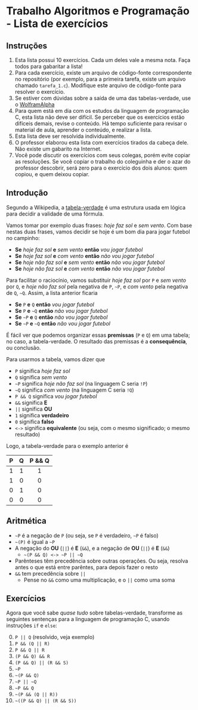 # Trabalho Algoritmos e Programação - Lista de exercícios

## Instruções

1. Esta lista possui 10 exercícios. Cada um deles vale a mesma nota. Faça todos para gabaritar a lista!
2. Para cada exercício, existe um arquivo de código-fonte correspondente no repositório (por exemplo, para a primeira tarefa, existe um arquivo chamado `tarefa_1.c`). Modifique este arquivo de código-fonte para resolver o exercício.
3. Se estiver com dúvidas sobre a saída de uma das tabelas-verdade, use o [WolframAlpha](https://www.wolframalpha.com/input/?i=P+%26%26+Q)
4. Para quem está em dia com os estudos da linguagem de programação C, esta lista não deve ser difícil. Se perceber que os exercícios estão difíceis demais, revise o conteúdo. Há tempo suficiente para revisar o material de aula, aprender o conteúdo, e realizar a lista.
5. Esta lista deve ser resolvida individualmente.
6. O professor elaborou esta lista com exercícios tirados da cabeça dele. Não existe um gabarito na Internet.
7. Você pode discutir os exercícios com seus colegas, porém evite copiar as resoluções. Se você copiar o trabalho do coleguinha e der o azar do professor descobrir, será zero para o exercício dos dois alunos: quem copiou, e quem deixou copiar.

## Introdução

Segundo a Wikipedia, a [tabela-verdade](https://pt.wikipedia.org/wiki/Tabela-verdade) é uma estrutura usada em lógica para decidir a validade de uma fórmula.

Vamos tomar por exemplo duas frases: _hoje faz sol_ e _sem vento_. Com base nestas duas frases, vamos decidir se hoje é um bom dia para jogar futebol no campinho:

* **Se** _hoje faz sol_ **e** _sem vento_ **então** _vou jogar futebol_
* **Se** _hoje faz sol_ **e** _com vento_ **então** _não vou jogar futebol_
* **Se** _hoje não faz sol_ **e** _sem vento_ **então** _não vou jogar futebol_
* **Se** _hoje não faz sol_ **e** _com vento_ **então** _não vou jogar futebol_

Para facilitar o raciocínio, vamos substituir _hoje faz sol_ por `P` e _sem vento_ por `Q`, e _hoje não faz sol_ pela negativa de `P`, `~P`, e _com vento_ pela negativa de `Q`, `~Q`. Assim, a lista anterior ficaria

* **Se** `P` **e** `Q` **então** _vou jogar futebol_
* **Se** `P` **e** `~Q` **então** _não vou jogar futebol_
* **Se** `~P` **e** `Q` **então** _não vou jogar futebol_
* **Se** `~P` **e** `~Q` **então** _não vou jogar futebol_

É fácil ver que podemos organizar essas **premissas** (`P` e `Q`) em uma tabela; no caso, a tabela-verdade. O resultado das premissas é a **consequência**, ou conclusão. 

Para usarmos a tabela, vamos dizer que

* `P` significa _hoje faz sol_
* `Q` significa _sem vento_
* `~P` significa _hoje não faz sol_ (na linguagem C seria `!P`)
* `~Q` significa _com vento_ (na linguagem C seria `!Q`)
* `P && Q` significa _vou jogar futebol_
* `&&` significa **E**
* `||` significa **OU**
* `1` significa **verdadeiro**
* `0` significa **falso**
* `<->` significa **equivalente** (ou seja, com o mesmo significado; o mesmo resultado)

Logo, a tabela-verdade para o exemplo anterior é

|  P  |  Q  | P && Q |
|:---:|:---:|:------:|
|  1  |  1  |   1    |
|  1  |  0  |   0    |
|  0  |  1  |   0    |
|  0  |  0  |   0    |


## Aritmética 

* `~P` é a negação de `P` (ou seja, se `P` é verdadeiro, `~P` é falso)
* `~(P)` é igual a `~P`
* A negação do **OU** (`||`) é **E** (`&&`), e a negação de **OU** (`||`) é **E** (`&&`)
  * `~(P && Q) <-> ~P || ~Q`
* Parênteses têm precedência sobre outras operações. Ou seja, resolva antes o que está entre parêntes, para depois fazer
  o resto  
* `&&` tem precedência sobre `||`
  * Pense no `&&` como uma multiplicação, e o `||` como uma soma

## Exercícios

Agora que você sabe _quase tudo_ sobre tabelas-verdade, transforme as seguintes sentenças para a linguagem de programação C, usando instruções `if` e `else`:

 0. `P || Q` (resolvido, veja exemplo)
 1. `P && (Q || R)`
 2. `P && Q || R`
 3. `(P && Q) && R`
 4. `(P && Q) || (R && S)`
 5. `~P`
 6. `~(P && Q)`
 7. `~P || ~Q`
 8. `~P && Q`
 9. `~(P && (Q || R))`
10. `~((P && Q) || (R && S))`